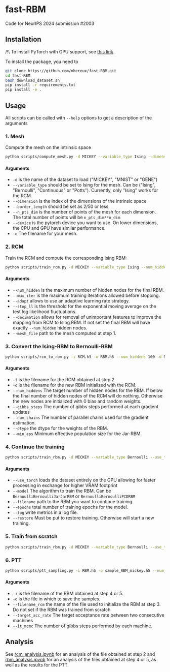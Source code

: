 # fast-RBM
Code for NeurIPS 2024 submission #2003


## Installation

/!\ To install PyTorch with GPU support, see [this link](https://pytorch.org/).

To install the package, you need to
```bash
git clone https://github.com/nbereux/fast-RBM.git
cd fast-RBM
bash download_dataset.sh
pip install -r requirements.txt
pip install -e .
```

## Usage 
All scripts can be called with `--help` options to get a description of the arguments

### 1. Mesh  
Compute the mesh on the intrinsic space 
 ```bash
python scripts/compute_mesh.py -d MICKEY --variable_type Ising --dimension 0 1 --border_length 0.04 --n_pts_dim 100 --device cuda -o ./mesh.h5 
 ```
#### Arguments 
  - `-d` is the name of the dataset to load ("MICKEY", "MNIST" or "GENE")
  - `--variable_type` should be set to Ising for the mesh. Can be ("Ising", "Bernoulli", "Continuous" or "Potts"). Currently, only "Ising" works for the RCM.
  - `--dimension` is the index of the dimensions of the intrinsic space
  - `--border_length` should be set as 2/50 or less
  - `--n_pts_dim` is the number of points of the mesh for each dimension. The total number of points will be `n_pts_dim**n_dim`
  - `--device` is the pytorch device you want to use. On lower dimensions, the CPU and GPU have similar performance.
  - `-o` The filename for your mesh.

### 2. RCM
Train the RCM and compute the corresponding Ising RBM:
```bash
python scripts/train_rcm.py -d MICKEY --variable_type Ising --num_hidden 200 --max_iter 100000 --adapt --stop_ll 0.001 --decimation --dimension 0 1 --mesh_file mesh.h5 -o RCM.h5
```
#### Arguments 
 - `--num_hidden` is the maximum number of hidden nodes for the final RBM.
 - `--max_iter` is the maximum training iterations allowed before stopping.
 - `--adapt` allows to use an adaptive learning rate strategy.
 - `--stop_ll` is the threshold for the exponential moving average on the test log likelihood fluctuations.
 - `--decimation` allows for removal of unimportant features to improve the mapping from RCM to Ising RBM. If not set the final RBM will have exactly `--num_hidden` hidden nodes.
 - `--mesh_file` path to the mesh computed at step 1.

### 3. Convert the Ising-RBM to Bernoulli-RBM
```bash
python scripts/rcm_to_rbm.py -i RCM.h5 -o RBM.h5 --num_hiddens 100 -d MICKEY --gibbs_steps 100 --batch_size 2000 --num_chains 2000 --min_eps 0.7 --dtype float --device cuda
```
#### Arguments 
 - `-i` is the filename for the RCM obtained at step 2
 - `-o` is the filename for the new RBM initialized with the RCM.
 - `--num_hiddens` The target number of hidden nodes for the RBM. If below the final number of hidden nodes of the RCM will do nothing. Otherwise the new nodes are initialized with 0 bias and random weights.
 - `--gibbs_steps` The number of gibbs steps performed at each gradient updates
 - `--num_chains` The number of parallel chains used for the gradient estimation. 
 - `--dtype` the dtype for the weights of the RBM.
 - `--min_eps` Minimum effective population size for the Jar-RBM.

### 4. Continue the training
```bash
python scripts/train_rbm.py -d MICKEY --variable_type Bernoulli --use_torch --model BernoulliBernoulliJarJarRBM --filename RBM.h5 --epochs 1000 --log --dtype float --restore
```
#### Arguments  
 - `--use_torch` loads the dataset entirely on the GPU allowing for faster processing in exchange for higher VRAM footprint
 - `--model` The algorithm to train the RBM. Can be `BernoulliBernoulliJarJarRBM` or `BernoulliBernoulliPCDRBM`
 - `--filename` path to the RBM you want to continue training.
 - `--epochs` total number of training epochs for the model.
 - `--log` write metrics in a log file.
 - `--restore` Must be put to restore training. Otherwise will start a new training.

 ### 5. Train from scratch
 ```bash
python scripts/train_rbm.py -d MICKEY --variable_type Bernoulli --use_torch --filename RBM.h5 --epochs 1000 --log --dtype float --model BernoulliBernoulliJarJarRBM --learning_rate 0.01 --num_hiddens 100 --gibbs_steps 100 --batch_size 2000 --num_chains 2000 --min_eps 0.7
 ```

### 6. PTT
```bash
python scripts/ptt_sampling.py -i RBM.h5 -o sample_RBM_mickey.h5 --num_samples 2000 --target_acc_rate 0.9 --it_mcmc 1000
```
#### Arguments 
- `-i` is the filename of the RBM obtained at step 4 or 5.
- `-o` is the file in which to save the samples.
- `--filename_rcm` the name of the file used to initialize the RBM at step 3. Do not set if the RBM was trained from scratch
- `--target_acc_rate` The target acceptance rate between two consecutive machines
- `--it_mcmc` The number of gibbs steps performed by each machine.

## Analysis
See [rcm_analysis.ipynb](notebooks/rcm_analysis.ipynb) for an analysis of the file obtained at step 2 and [rbm_analysis.ipynb](notebooks/rbm_analysis.ipynb) for an analysis of the files obtained at step 4 or 5, as well as the results for the PTT.